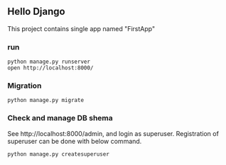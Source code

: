 ## Hello Django
This project contains single app named "FirstApp"

### run

```
python manage.py runserver
open http://localhost:8000/
```

### Migration

```
python manage.py migrate
```

### Check and manage DB shema
See http://localhost:8000/admin, and login as superuser.
Registration of superuser can be done with below command.

```
python manage.py createsuperuser
```
